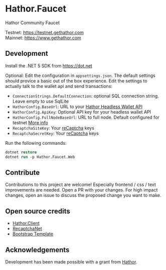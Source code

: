 # Hathor.Faucet
Hathor Community Faucet

Testnet: https://testnet.gethathor.com  
Mainnet: https://www.gethathor.com

## Development
Install the .NET 5 SDK from https://dot.net

Optional: Edit the configuration in `appsettings.json`. The default settings should provice a basic out of the box experience. Edit the settings to actually talk to the wallet api and send transactions:
- `ConnectionStrings.DefaultConnection`: optional SQL connection string. Leave empty to use SqlLite
- `HathorConfig.BaseUrl`: URL to your [Hathor Headless Wallet API](https://github.com/HathorNetwork/hathor-wallet-headless)
- `HathorConfig.ApiKey`: Optional API key for your headless wallet API
- `HathorConfig.FullNodeBaseUrl`: URL to full node. Default configured for testnet [More info](https://hathor.network/testnet/)
- `RecaptchaSiteKey`: Your [reCaptcha](https://www.google.com/u/1/recaptcha/admin/) keys
- `RecaptchaSecretKey`: Your [reCaptcha](https://www.google.com/u/1/recaptcha/admin/) keys

Run the following commands:
```ps
dotnet restore
dotnet run -p Hathor.Faucet.Web
```

## Contribute
Contributions to this project are welcome! Especially frontend / css / text improvements are needed. Open a PR with your changes.
For high impact changes, open an issue to discuss the proposed change you want to make.

## Open source credits
- [Hathor.Client](https://github.com/michielpost/Hathor.Client)
- [RecaptchaNet](https://github.com/tanveery/recaptcha-net)
- [Bootstrap Template](https://startbootstrap.com/template/business-frontpage)

## Acknowledgements
Development has been made possible with a grant from [Hathor](https://hathor.network).